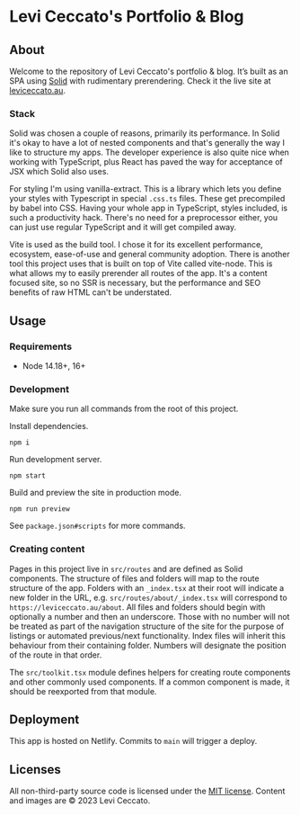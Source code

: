 # Levi Ceccato's Portfolio & Blog

## About

Welcome to the repository of Levi Ceccato's portfolio & blog. It’s built as an SPA using [Solid](https://www.solidjs.com) with rudimentary prerendering. Check it the live site at [leviceccato.au](https://leviceccato.au).

### Stack

Solid was chosen a couple of reasons, primarily its performance. In Solid it's okay to have a lot of nested components and that's generally the way I like to structure my apps. The developer experience is also quite nice when working with TypeScript, plus React has paved the way for acceptance of JSX which Solid also uses.

For styling I'm using vanilla-extract. This is a library which lets you define your styles with Typescript in special `.css.ts` files. These get precompiled by babel into CSS. Having your whole app in TypeScript, styles included, is such a productivity hack. There's no need for a preprocessor either, you can just use regular TypeScript and it will get compiled away.

Vite is used as the build tool. I chose it for its excellent performance, ecosystem, ease-of-use and general community adoption. There is another tool this project uses that is built on top of Vite called vite-node. This is what allows my to easily prerender all routes of the app. It's a content focused site, so no SSR is necessary, but the performance and SEO benefits of raw HTML can't be understated.

## Usage

### Requirements

- Node 14.18+, 16+

### Development

Make sure you run all commands from the root of this project.

Install dependencies.

```shell
npm i
```

Run development server.

```shell
npm start
```

Build and preview the site in production mode.

```shell
npm run preview
```

See `package.json#scripts` for more commands.

### Creating content

Pages in this project live in `src/routes` and are defined as Solid components. The structure of files and folders will map to the route structure of the app. Folders with an `_index.tsx` at their root will indicate a new folder in the URL, e.g. `src/routes/about/_index.tsx` will correspond to `https://leviceccato.au/about`. All files and folders should begin with optionally a number and then an underscore. Those with no number will not be treated as part of the navigation structure of the site for the purpose of listings or automated previous/next functionality. Index files will inherit this behaviour from their containing folder. Numbers will designate the position of the route in that order.

The `src/toolkit.tsx` module defines helpers for creating route components and other commonly used components. If a common component is made, it should be reexported from that module.

## Deployment

This app is hosted on Netlify. Commits to `main` will trigger a deploy.

## Licenses

All non-third-party source code is licensed under the [MIT license](http://opensource.org/licenses/mit-license.php). Content and images are © 2023 Levi Ceccato.
